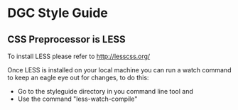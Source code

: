 # DGC Style Guide

## CSS Preprocessor is LESS
To install LESS please refer to http://lesscss.org/

Once LESS is installed on your local machine you can run a watch command to keep an eagle eye out for changes, to do this:
- Go to the styleguide directory in you command line tool and
- Use the command "less-watch-compile"
